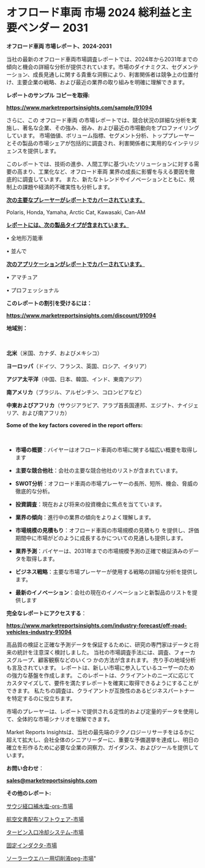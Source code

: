 # オフロード車両 市場 2024 総利益と主要ベンダー 2031

<strong>オフロード車両 市場レポート、2024-2031</strong>

当社の最新のオフロード車両市場調査レポートでは、2024年から2031年までの傾向と機会の詳細な分析が提供されています。市場のダイナミクス、セグメンテーション、成長見通しに関する貴重な洞察により、利害関係者は競争上の位置付け、主要企業の戦略、および最近の業界の取り組みを明確に理解できます。



<strong>レポートのサンプル コピーを取得:</strong> <a href=https://www.marketreportsinsights.com/sample/91094>

<strong><u>https://www.marketreportsinsights.com/sample/91094</u></strong></a>

さらに、この オフロード車両 の市場レポートでは、競合状況の詳細な分析を実施し、著名な企業、その強み、弱み、および最近の市場動向をプロファイリングしています。 市場価値、ボリューム指標、セグメント分析、トッププレーヤーとその製品の市場シェアが包括的に調査され、利害関係者に実用的なインテリジェンスを提供します。

このレポートでは、技術の進歩、人間工学に基づいたソリューションに対する需要の高まり、工業化など、オフロード車両 業界の成長に影響を与える要因を徹底的に調査しています。 また、新たなトレンドやイノベーションとともに、規制上の課題や経済的不確実性も分析します。



<strong><u>次の主要なプレーヤーがレポートでカバーされています。</u></strong>

Polaris, Honda, Yamaha, Arctic Cat, Kawasaki, Can-AM



<strong><u><b>レポートには、次の製品タイプが含まれています。</b></u></strong>

• 全地形万能車

• 並んで



<strong><u><b>次のアプリケーションがレポートでカバーされています。</b></u></strong>

• アマチュア

• プロフェッショナル



<strong><b>このレポートの割引を受けるには：</b></strong>

<a href=https://www.marketreportsinsights.com/discount/91094>

<strong><u>https://www.marketreportsinsights.com/discount/91094</u></strong></a>



<strong>地域別：</strong>

<strong> </strong>



<strong>北米</strong>（米国、カナダ、およびメキシコ）



<strong>ヨーロッパ</strong>（ドイツ、フランス、英国、ロシア、イタリア）



<strong>アジア太平洋</strong>（中国、日本、韓国、インド、東南アジア）



<strong>南アメリカ</strong>（ブラジル、アルゼンチン、コロンビアなど）



<strong>中東およびアフリカ</strong>（サウジアラビア、アラブ首長国連邦、エジプト、ナイジェリア、および南アフリカ）



<strong>Some of the key factors covered in the report offers:</strong>

<strong> </strong>
<ul>
  <li>

<strong>市場の概要</strong>：バイヤーはオフロード車両の市場に関する幅広い概要を取得します</li>
  <li>

<strong>主要な競合他社</strong>：会社の主要な競合他社のリストが含まれています。</li>
  <li>

<strong>SWOT分析</strong>：オフロード車両の市場プレーヤーの長所、短所、機会、脅威の徹底的な分析。</li>
  <li>

<strong>投資調査</strong>：現在および将来の投資機会に焦点を当てています。</li>
  <li>

<strong>業界の傾向</strong>：進行中の業界の傾向をよりよく理解します。</li>
  <li>

<strong>市場規模の見積もり</strong>：オフロード車両の市場規模の見積もり を提供し、評価期間中に市場がどのように成長するかについての見通しも提供します。</li>
  <li>

<strong>業界予測</strong>：バイヤーは、2031年までの市場規模予測の正確で検証済みのデータを取得します。</li>
  <li>

<strong>ビジネス戦略</strong>：主要な市場プレーヤーが使用する戦略の詳細な分析を提供します。</li>
  <li>

<strong>最新のイノベーション</strong>：会社の現在のイノベーションと新製品のリストを提供します</li>
</ul>


<strong>完全なレポートにアクセスする</strong>：

<a href=https://www.marketreportsinsights.com/industry-forecast/off-road-vehicles-industry-91094>

<strong><u>https://www.marketreportsinsights.com/industry-forecast/off-road-vehicles-industry-91094</u></strong></a>

高品質の検証と正確な予測データを保証するために、研究の専門家はデータと将来の統計を注意深く検討しました。 当社の市場調査手法には、調査、フォーカスグループ、顧客観察などのいくつ かの方法が含まれます。 売り手の地域分析も言及されています。 レポートは、新しい市場に参入しているユーザーのための強力な基盤を作成します。 このレポートは、クライアントのニーズに応じてカスタマイズして、要件を満たすレポートを確実に取得できるようにすることができます。 私たちの調査は、クライアントが互換性のあるビジネスパートナーを特定するのに役立ちます。

市場のプレーヤーは、レポートで提供される定性的および定量的データを使用して、全体的な市場シナリオを理解できます。

Market Reports Insightsは、当社の最先端のテクノロジーリサーチをはるかに超えて拡大し、会社全体のシニアリーダーに、重要な予備選挙を達成し、明日の確立を形作るために必要な企業の洞察力、ガイダンス、およびツールを提供しています。



<strong><b>お問い合わせ</b></strong>：

<a href=mailto:sales@marketreportsinsights.com>

<strong><u>sales@marketreportsinsights.com</u></strong></a>



<strong>その他のレポート:</strong>

<a href=https://www.linkedin.com/pulse/サウジ経口補水塩-ors-市場-2023-最新の-cagr-および成長分析-2030-pr-news-hub-2dxmf/>サウジ経口補水塩-ors-市場</a>

<a href=https://www.linkedin.com/pulse/航空文書配布ソフトウェア-市場-2023-swot-分析と最新イノベーション-cqpmf/>航空文書配布ソフトウェア-市場</a>

<a href=https://www.linkedin.com/pulse/タービン入口冷却システム-市場-2023-総利益と主要ベンダー-2030-pr-news-hub-ovtvf/>タービン入口冷却システム-市場</a>

<a href=https://www.linkedin.com/pulse/固定インダクタ-市場-2023-推進要因と成長機会-2030-analytics-achievers-24-analysis-krpjf/>固定インダクタ-市場</a>

<a href=https://www.linkedin.com/pulse/ソーラーウエハー用切削液peg-市場-2023-新興市場-将来の動向と市場需要-2030-pr-news-hub-bgkif/>ソーラーウエハー用切削液peg-市場</a>"
